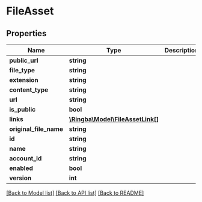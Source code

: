 # FileAsset

## Properties
Name | Type | Description | Notes
------------ | ------------- | ------------- | -------------
**public_url** | **string** |  | [optional] 
**file_type** | **string** |  | [optional] 
**extension** | **string** |  | [optional] 
**content_type** | **string** |  | [optional] 
**url** | **string** |  | [optional] 
**is_public** | **bool** |  | [optional] 
**links** | [**\Ringba\Model\FileAssetLink[]**](FileAssetLink.md) |  | [optional] 
**original_file_name** | **string** |  | [optional] 
**id** | **string** |  | [optional] 
**name** | **string** |  | [optional] 
**account_id** | **string** |  | [optional] 
**enabled** | **bool** |  | [optional] 
**version** | **int** |  | [optional] 

[[Back to Model list]](../README.md#documentation-for-models) [[Back to API list]](../README.md#documentation-for-api-endpoints) [[Back to README]](../README.md)


